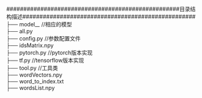 ###################################################目录结构描述###################################################    
├── model_*_*                //相应的模型  
├── all.py                      
├── config.py                //参数配置文件  
├── idsMatrix.npy   
├── pytorch.py               //pytorch版本实现  
├── tf.py                    //tensorflow版本实现  
├── tool.py                  //工具类   
├── wordVectors.npy            
├── word_to_index.txt   
├── wordsList.npy    

